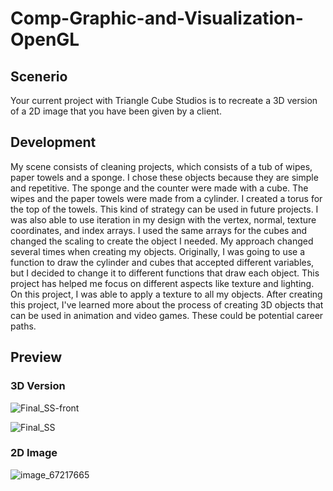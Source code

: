# Comp-Graphic-and-Visualization-OpenGL

## Scenerio
Your current project with Triangle Cube Studios is to recreate a 3D version of a 2D image that you have been given by a client.

## Development
My scene consists of cleaning projects, which consists of a tub of wipes, paper towels and a sponge. I chose these objects because they are simple and repetitive. The sponge and the counter were made with a cube. The wipes and the paper towels were made from a cylinder. I created a torus for the top of the towels. This kind of strategy can be used in future projects. I was also able to use iteration in my design with the vertex, normal, texture coordinates, and index arrays. I used the same arrays for the cubes and changed the scaling to create the object I needed. My approach changed several times when creating my objects. Originally, I was going to use a function to draw the cylinder and cubes that accepted different variables, but I decided to change it to different functions that draw each object. This project has helped me focus on different aspects like texture and lighting. On this project, I was able to apply a texture to all my objects. After creating this project, I've learned more about the process of creating 3D objects that can be used in animation and video games. These could be potential career paths.

## Preview
### 3D Version
![Final_SS-front](https://github.com/user-attachments/assets/782051ca-ab73-4971-85af-d922b7a88530)

![Final_SS](https://github.com/user-attachments/assets/cbccc4b7-0ee3-4423-896a-527273709f53)

### 2D Image
![image_67217665](https://github.com/user-attachments/assets/bc6c1f11-8968-402d-840b-f96dd572c6fd)
